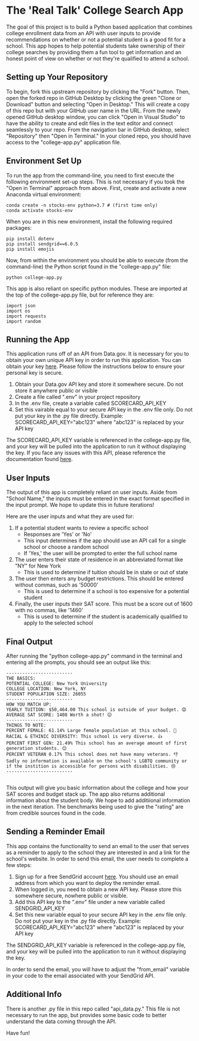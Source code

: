 # The 'Real Talk' College Search App

The goal of this project is to build a Python based application that combines college enrollment data from an API with user inputs to provide recommendations on whether or not a potential student is a good fit for a school. This app hopes to help potential students take ownership of their college searches by providing them a fun tool to get information and an honest point of view on whether or not they're qualified to attend a school. 

## Setting up Your Repository

To begin, fork this upstream repository by clicking the "Fork" button. Then, open the forked repo in GitHub Desktop by clicking the green "Clone or Download" button and selecting "Open in Desktop." This will create a copy of this repo but with your GitHub user name in the URL. From the newly opened GitHub desktop window, you can click "Open in Visual Studio" to have the ability to create and edit files in the text editor and connect seamlessly to your repo. From the navigation bar in GitHub desktop, select "Repository" then "Open in Terminal." In your cloned repo, you should have access to the "college-app.py" application file.

## Environment Set Up

To run the app from the command-line, you need to first execute the following environment set-up steps. This is not necessary if you took the "Open in Terminal" approach from above. First, create and activate a new Anaconda virtual environment:

```
conda create -n stocks-env python=3.7 # (first time only)
conda activate stocks-env
```

When you are in this new environment, install the following required packages:

```
pip install dotenv
pip install sendgrid==6.0.5
pip install emojis
```

Now, from within the environment you should be able to execute (from the command-line) the Python script found in the "college-app.py" file: 

```
python college-app.py
```
This app is also reliant on specific python modules. These are imported at the top of the college-app.py file, but for reference they are:

```
import json
import os
import requests
import random
```

## Running the App

This application runs off of an API from Data.gov. It is necessary for you to obtain your own unique API key in order to run this application. You can obtain your key [here](https://api.data.gov/signup/). Please follow the instructions below to ensure your personal key is secure. 

1. Obtain your Data.gov API key and store it somewhere secure. Do not store it anywhere public or visible
2. Create a file called ".env" in your project repository
3. In the .env file, create a variable called SCORECARD_API_KEY 
4. Set this vairable equal to your secure API key in the .env file only. Do not put your key in the .py file directly. Example: SCORECARD_API_KEY="abc123" where "abc123" is replaced by your API key

The SCORECARD_API_KEY variable is referenced in the college-app.py file, and your key will be pulled into the application to run it without displaying the key. If you face any issues with this API, please reference the documentation found [here](https://collegescorecard.ed.gov/data/documentation/). 

## User Inputs

The output of this app is completely reliant on user inputs. Aside from "School Name," the inputs must be entered in the exact format specified in the input prompt. We hope to update this in future iterations!

Here are the user inputs and what they are used for:

1. If a potential student wants to review a specific school
    - Responses are 'Yes' or 'No'
    - This input determines if the app should use an API call for a single school or choose a random school
    - If 'Yes,' the user will be prompted to enter the full school name
2. The user enters their state of residence in an abbreviated format like "NY" for New York 
    - This is used to determine if tuition should be in state or out of state
3. The user then enters any budget restrictions. This should be entered without commas, such as '50000'
    - This is used to determine if a school is too expensive for a potential student
4. Finally, the user inputs their SAT score. This must be a score out of 1600 with no commas, like '1460'
    - This is used to determine if the student is academically qualified to apply to the selected school

## Final Output 

After running the "python college-app.py" command in the terminal and entering all the prompts, you should see an output like this:

```
-------------------------
THE BASICS:
POTENTIAL COLLEGE: New York University
COLLEGE LOCATION: New York, NY
STUDENT POPULATION SIZE: 26055
-------------------------
HOW YOU MATCH UP:
YEARLY TUITION: $50,464.00 This school is outside of your budget. 😟
AVERAGE SAT SCORE: 1408 Worth a shot! 😌
-------------------------
THINGS TO NOTE:
PERCENT FEMALE: 61.14% Large female population at this school. 👩
RACIAL & ETHINIC DIVERSITY: This school is very diverse. 👍
PERCENT FIRST GEN: 21.49% This school has an average amount of first generation students. 😌
PERCENT VETERAN 0.17% This school does not have many veterans. 👎
Sadly no information is available on the school's LGBTQ community or if the instition is accessible for persons with disabilities. 😢
-------------------------
 
```
This output will give you basic information about the college and how your SAT scores and budget stack up. The app also returns additional information about the student body. We hope to add additiional information in the next iteration. The benchmarks being used to give the "rating" are from credible sources found in the code. 

## Sending a Reminder Email

This app contains the functionality to send an email to the user that serves as a reminder to apply to the school they are interested in and a link for the school's website. In order to send this email, the user needs to complete a few steps:

1. Sign up for a free SendGrid account [here](https://signup.sendgrid.com/). You should use an email address from which you want to deploy the reminder email. 
2. When logged in, you need to obtain a new API key. Please store this somewhere secure, nowhere public or visible. 
3. Add this API key to the ".env" file under a new variable called SENDGRID_API_KEY
4. Set this new variable equal to your secure API key in the .env file only. Do not put your key in the .py file directly. Example: SCORECARD_API_KEY="abc123" where "abc123" is replaced by your API key

The SENDGRID_API_KEY variable is referenced in the college-app.py file, and your key will be pulled into the application to run it without displaying the key. 

In order to send the email, you will have to adjust the "from_email" variable in your code to the email associated with your SendGrid API. 

## Additional Info

There is another .py file in this repo called "api_data.py." This file is not necessary to run the app, but provides some basic code to better understand the data coming through the API. 

Have fun! 



